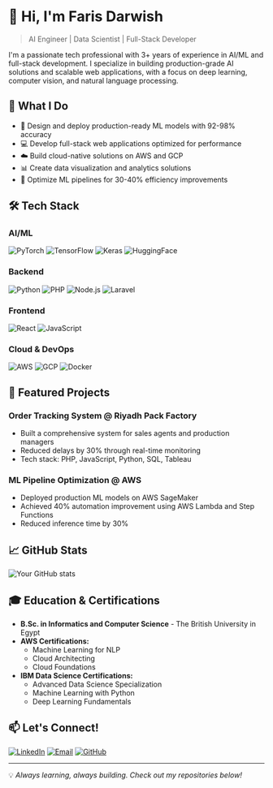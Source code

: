 # 👋 Hi, I'm Faris Darwish

> AI Engineer | Data Scientist | Full-Stack Developer

I'm a passionate tech professional with 3+ years of experience in AI/ML and full-stack development. I specialize in building production-grade AI solutions and scalable web applications, with a focus on deep learning, computer vision, and natural language processing.

## 🚀 What I Do

- 🤖 Design and deploy production-ready ML models with 92-98% accuracy
- 💻 Develop full-stack web applications optimized for performance
- ☁️ Build cloud-native solutions on AWS and GCP
- 📊 Create data visualization and analytics solutions
- 🔄 Optimize ML pipelines for 30-40% efficiency improvements

## 🛠️ Tech Stack

### AI/ML
![PyTorch](https://img.shields.io/badge/-PyTorch-EE4C2C?style=flat-square&logo=pytorch&logoColor=white)
![TensorFlow](https://img.shields.io/badge/-TensorFlow-FF6F00?style=flat-square&logo=tensorflow&logoColor=white)
![Keras](https://img.shields.io/badge/-Keras-D00000?style=flat-square&logo=keras&logoColor=white)
![HuggingFace](https://img.shields.io/badge/-HuggingFace-FFD700?style=flat-square&logo=huggingface&logoColor=black)

### Backend
![Python](https://img.shields.io/badge/-Python-3776AB?style=flat-square&logo=python&logoColor=white)
![PHP](https://img.shields.io/badge/-PHP-777BB4?style=flat-square&logo=php&logoColor=white)
![Node.js](https://img.shields.io/badge/-Node.js-339933?style=flat-square&logo=node.js&logoColor=white)
![Laravel](https://img.shields.io/badge/-Laravel-FF2D20?style=flat-square&logo=laravel&logoColor=white)

### Frontend
![React](https://img.shields.io/badge/-React-61DAFB?style=flat-square&logo=react&logoColor=black)
![JavaScript](https://img.shields.io/badge/-JavaScript-F7DF1E?style=flat-square&logo=javascript&logoColor=black)

### Cloud & DevOps
![AWS](https://img.shields.io/badge/-AWS-232F3E?style=flat-square&logo=amazon-aws&logoColor=white)
![GCP](https://img.shields.io/badge/-GCP-4285F4?style=flat-square&logo=google-cloud&logoColor=white)
![Docker](https://img.shields.io/badge/-Docker-2496ED?style=flat-square&logo=docker&logoColor=white)

## 🌟 Featured Projects

### Order Tracking System @ Riyadh Pack Factory
- Built a comprehensive system for sales agents and production managers
- Reduced delays by 30% through real-time monitoring
- Tech stack: PHP, JavaScript, Python, SQL, Tableau

### ML Pipeline Optimization @ AWS
- Deployed production ML models on AWS SageMaker
- Achieved 40% automation improvement using AWS Lambda and Step Functions
- Reduced inference time by 30%

## 📈 GitHub Stats

![Your GitHub stats](https://github-readme-stats.vercel.app/api?username=Darwee4&show_icons=true&theme=dark)

## 🎓 Education & Certifications

- **B.Sc. in Informatics and Computer Science** - The British University in Egypt
- **AWS Certifications:**
  - Machine Learning for NLP
  - Cloud Architecting
  - Cloud Foundations
- **IBM Data Science Certifications:**
  - Advanced Data Science Specialization
  - Machine Learning with Python
  - Deep Learning Fundamentals

## 📫 Let's Connect!

[![LinkedIn](https://img.shields.io/badge/-LinkedIn-0077B5?style=flat-square&logo=linkedin&logoColor=white)](https://www.linkedin.com/in/XFD)
[![Email](https://img.shields.io/badge/-Email-D14836?style=flat-square&logo=gmail&logoColor=white)](mailto:XFarisDarwish@gmail.com)
[![GitHub](https://img.shields.io/badge/-GitHub-181717?style=flat-square&logo=github&logoColor=white)](https://github.com/Darwee4)

---

💡 *Always learning, always building. Check out my repositories below!*
